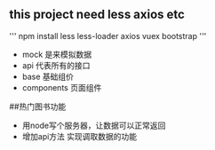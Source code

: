 ## this project need less axios etc
'''
  npm install less less-loader axios vuex bootstrap
'''
- mock 是来模拟数据
- api 代表所有的接口
- base  基础组价
- components 页面组件

##热门图书功能
- 用node写个服务器，让数据可以正常返回
- 增加api方法 实现调取数据的功能
